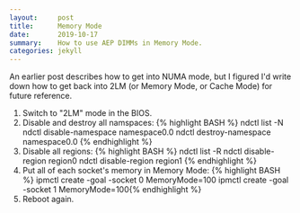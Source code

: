 ```yaml
---
layout:     post
title:      Memory Mode
date:       2019-10-17
summary:    How to use AEP DIMMs in Memory Mode.
categories: jekyll
---
```


An earlier post describes how to get into NUMA mode, but I figured I'd write down how to get back into
2LM (or Memory Mode, or Cache Mode) for future reference.

1. Switch to "2LM" mode in the BIOS.
2. Disable and destroy all namspaces:
  {% highlight BASH %}
  ndctl list -N
  ndctl disable-namespace namespace0.0
  ndctl destroy-namespace namespace0.0
  {% endhighlight %}
3. Disable all regions:
  {% highlight BASH %}
  ndctl list -R
  ndctl disable-region region0
  ndctl disable-region region1
  {% endhighlight %}
4. Put all of each socket's memory in Memory Mode:
  {% highlight BASH %}
  ipmctl create -goal -socket 0 MemoryMode=100
  ipmctl create -goal -socket 1 MemoryMode=100{% endhighlight %}
5. Reboot again.
